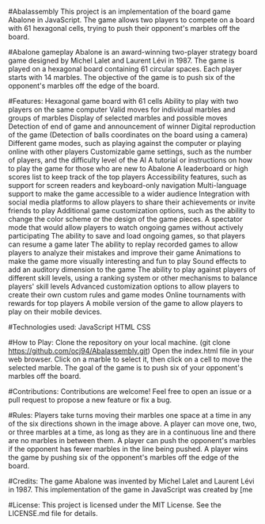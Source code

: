 #Abalassembly
This project is an implementation of the board game Abalone in JavaScript. The game allows two players to compete on a board with 61 hexagonal cells, trying to push their opponent's marbles off the board.


#Abalone gameplay
Abalone is an award-winning two-player strategy board game designed by Michel Lalet and Laurent Lévi in 1987. The game is played on a hexagonal board containing 61 circular spaces. Each player starts with 14 marbles. The objective of the game is to push six of the opponent's marbles off the edge of the board.

#Features:
Hexagonal game board with 61 cells
Ability to play with two players on the same computer
Valid moves for individual marbles and groups of marbles
Display of selected marbles and possible moves
Detection of end of game and announcement of winner
Digital reproduction of the game (Detection of balls coordinates on the board using a camera)
Different game modes, such as playing against the computer or playing online with other players
Customizable game settings, such as the number of players, and the difficulty level of the AI
A tutorial or instructions on how to play the game for those who are new to Abalone
A leaderboard or high scores list to keep track of the top players
Accessibility features, such as support for screen readers and keyboard-only navigation
Multi-language support to make the game accessible to a wider audience
Integration with social media platforms to allow players to share their achievements or invite friends to play
Additional game customization options, such as the ability to change the color scheme or the design of the game pieces.
A spectator mode that would allow players to watch ongoing games without actively participating
The ability to save and load ongoing games, so that players can resume a game later
The ability to replay recorded games to allow players to analyze their mistakes and improve their game
Animations to make the game more visually interesting and fun to play
Sound effects to add an auditory dimension to the game
The ability to play against players of different skill levels, using a ranking system or other mechanisms to balance players' skill levels
Advanced customization options to allow players to create their own custom rules and game modes
Online tournaments with rewards for top players
A mobile version of the game to allow players to play on their mobile devices.


#Technologies used:
JavaScript
HTML
CSS

#How to Play:
Clone the repository on your local machine. (git clone https://github.com/ocj94/Abalassembly.git)
Open the index.html file in your web browser.
Click on a marble to select it, then click on a cell to move the selected marble.
The goal of the game is to push six of your opponent's marbles off the board.

#Contributions:
Contributions are welcome! Feel free to open an issue or a pull request to propose a new feature or fix a bug.


#Rules:
Players take turns moving their marbles one space at a time in any of the six directions shown in the image above.
A player can move one, two, or three marbles at a time, as long as they are in a continuous line and there are no marbles in between them.
A player can push the opponent's marbles if the opponent has fewer marbles in the line being pushed.
A player wins the game by pushing six of the opponent's marbles off the edge of the board.

#Credits:
The game Abalone was invented by Michel Lalet and Laurent Lévi in 1987. This implementation of the game in JavaScript was created by [me

#License:
This project is licensed under the MIT License. See the LICENSE.md file for details.
